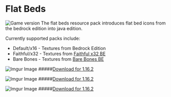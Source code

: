 # Flat Beds
![Game version](https://img.shields.io/badge/Minecraft-1.15--1.16.2-blueviolet)
The flat beds resource pack introduces flat bed icons from the bedrock edition into java edition.

Currently supported packs include:
* Default/x16 - Textures from Bedrock Edition
* Faithful/x32 - Textures from [Faithful x32 BE](http://tiny.cc/faithful-bedrock)
* Bare Bones - Textures from [Bare Bones BE](https://mcpedl.com/bare-bones-be/)



![Imgur Image](https://i.imgur.com/2PFrOWm.png)
#####[Download for 1.16.2](https://github.com/TomB-134/FlatBeds/releases/download/1.15-1.16.1/FlatBeds-x16.zip)

![Imgur Image](https://i.imgur.com/J6vHJBE.png)
#####[Download for 1.16.2](https://github.com/TomB-134/FlatBeds/releases/download/1.15-1.16.1/FlatBeds-BB.zip)

![Imgur Image](https://i.imgur.com/t5hNo38.png)
#####[Download for 1.16.2](https://github.com/TomB-134/FlatBeds/releases/download/1.15-1.16.1/FlatBeds-x32.zip)